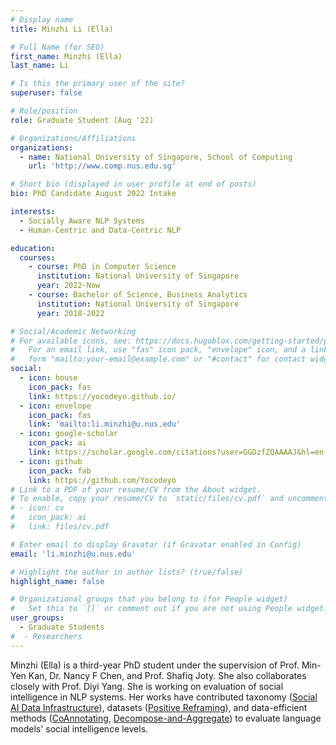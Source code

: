 ```yaml
---
# Display name
title: Minzhi Li (Ella)

# Full Name (for SEO)
first_name: Minzhi (Ella)
last_name: Li

# Is this the primary user of the site?
superuser: false

# Role/position
role: Graduate Student (Aug '22)

# Organizations/Affiliations
organizations:
  - name: National University of Singapore, School of Computing
    url: 'http://www.comp.nus.edu.sg'

# Short bio (displayed in user profile at end of posts)
bio: PhD Candidate August 2022 Intake

interests:
  - Socially Aware NLP Systems
  - Human-Centric and Data-Centric NLP

education:
  courses:
    - course: PhD in Computer Science
      institution: National University of Singapore
      year: 2022-Now
    - course: Bachelor of Science, Business Analytics
      institution: National University of Singapore
      year: 2018-2022

# Social/Academic Networking
# For available icons, see: https://docs.hugoblox.com/getting-started/page-builder/#icons
#   For an email link, use "fas" icon pack, "envelope" icon, and a link in the
#   form "mailto:your-email@example.com" or "#contact" for contact widget.
social:
  - icon: house
    icon_pack: fas
    link: https://yocodeyo.github.io/
  - icon: envelope
    icon_pack: fas
    link: 'mailto:li.minzhi@u.nus.edu'
  - icon: google-scholar
    icon_pack: ai
    link: https://scholar.google.com/citations?user=GGDzfZQAAAAJ&hl=en
  - icon: github
    icon_pack: fab
    link: https://github.com/Yocodeyo
# Link to a PDF of your resume/CV from the About widget.
# To enable, copy your resume/CV to `static/files/cv.pdf` and uncomment the lines below.
# - icon: cv
#   icon_pack: ai
#   link: files/cv.pdf

# Enter email to display Gravatar (if Gravatar enabled in Config)
email: 'li.minzhi@u.nus.edu'

# Highlight the author in author lists? (true/false)
highlight_name: false

# Organizational groups that you belong to (for People widget)
#   Set this to `[]` or comment out if you are not using People widget.
user_groups:
  - Graduate Students
#  - Researchers
---
```


Minzhi (Ella) is a third-year PhD student under the supervision of Prof. Min-Yen Kan, Dr. Nancy F Chen, and Prof. Shafiq Joty. She also collaborates closely with Prof. Diyi Yang. She is working on evaluation of social intelligence in NLP systems. Her works have contributed taxonomy ([Social AI Data Infrastructure](https://arxiv.org/abs/2403.14659)), datasets ([Positive Reframing](https://arxiv.org/abs/2204.02952)), and data-efficient methods ([CoAnnotating](https://aclanthology.org/2023.emnlp-main.92/), [Decompose-and-Aggregate](https://arxiv.org/abs/2405.15329)) to evaluate language models' social intelligence levels.
